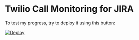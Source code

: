 # Twilio Call Monitoring for JIRA


To test my progress, try to deploy it using this button:

[![Deploy](https://www.herokucdn.com/deploy/button.svg)](https://heroku.com/deploy)